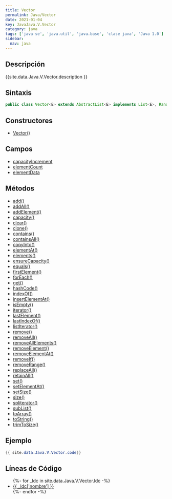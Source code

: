 ```yaml
---
title: Vector
permalink: Java/Vector
date: 2021-01-04
key: JavaJava.V.Vector
category: java
tags: ['java se', 'java.util', 'java.base', 'clase java', 'Java 1.0']
sidebar: 
  nav: java
---
```


## Descripción
{{site.data.Java.V.Vector.description }}

## Sintaxis
~~~java
public class Vector<E> extends AbstractList<E> implements List<E>, RandomAccess, Cloneable, Serializable
~~~

## Constructores
* [Vector()](/Java/Vector/Vector/)

## Campos
* [capacityIncrement](/Java/Vector/capacityIncrement)
* [elementCount](/Java/Vector/elementCount)
* [elementData](/Java/Vector/elementData)

## Métodos
* [add()](/Java/Vector/add)
* [addAll()](/Java/Vector/addAll)
* [addElement()](/Java/Vector/addElement)
* [capacity()](/Java/Vector/capacity)
* [clear()](/Java/Vector/clear)
* [clone()](/Java/Vector/clone)
* [contains()](/Java/Vector/contains)
* [containsAll()](/Java/Vector/containsAll)
* [copyInto()](/Java/Vector/copyInto)
* [elementAt()](/Java/Vector/elementAt)
* [elements()](/Java/Vector/elements)
* [ensureCapacity()](/Java/Vector/ensureCapacity)
* [equals()](/Java/Vector/equals)
* [firstElement()](/Java/Vector/firstElement)
* [forEach()](/Java/Vector/forEach)
* [get()](/Java/Vector/get)
* [hashCode()](/Java/Vector/hashCode)
* [indexOf()](/Java/Vector/indexOf)
* [insertElementAt()](/Java/Vector/insertElementAt)
* [isEmpty()](/Java/Vector/isEmpty)
* [iterator()](/Java/Vector/iterator)
* [lastElement()](/Java/Vector/lastElement)
* [lastIndexOf()](/Java/Vector/lastIndexOf)
* [listIterator()](/Java/Vector/listIterator)
* [remove()](/Java/Vector/remove)
* [removeAll()](/Java/Vector/removeAll)
* [removeAllElements()](/Java/Vector/removeAllElements)
* [removeElement()](/Java/Vector/removeElement)
* [removeElementAt()](/Java/Vector/removeElementAt)
* [removeIf()](/Java/Vector/removeIf)
* [removeRange()](/Java/Vector/removeRange)
* [replaceAll()](/Java/Vector/replaceAll)
* [retainAll()](/Java/Vector/retainAll)
* [set()](/Java/Vector/set)
* [setElementAt()](/Java/Vector/setElementAt)
* [setSize()](/Java/Vector/setSize)
* [size()](/Java/Vector/size)
* [spliterator()](/Java/Vector/spliterator)
* [subList()](/Java/Vector/subList)
* [toArray()](/Java/Vector/toArray)
* [toString()](/Java/Vector/toString)
* [trimToSize()](/Java/Vector/trimToSize)

## Ejemplo
~~~java
{{ site.data.Java.V.Vector.code}}
~~~

## Líneas de Código
<ul>
{%- for _ldc in site.data.Java.V.Vector.ldc -%}
   <li>
       <a href="{{_ldc['url'] }}">{{ _ldc['nombre'] }}</a>
   </li>
{%- endfor -%}
</ul>

